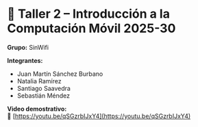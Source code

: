 # 📱 Taller 2 – Introducción a la Computación Móvil 2025-30  

**Grupo:** SinWifi  

**Integrantes:**  
- Juan Martín Sánchez Burbano  
- Natalia Ramírez  
- Santiago Saavedra  
- Sebastián Méndez  

**Video demostrativo:**  
🔗 [https://youtu.be/qSGzrbIJxY4](https://youtu.be/qSGzrbIJxY4)

